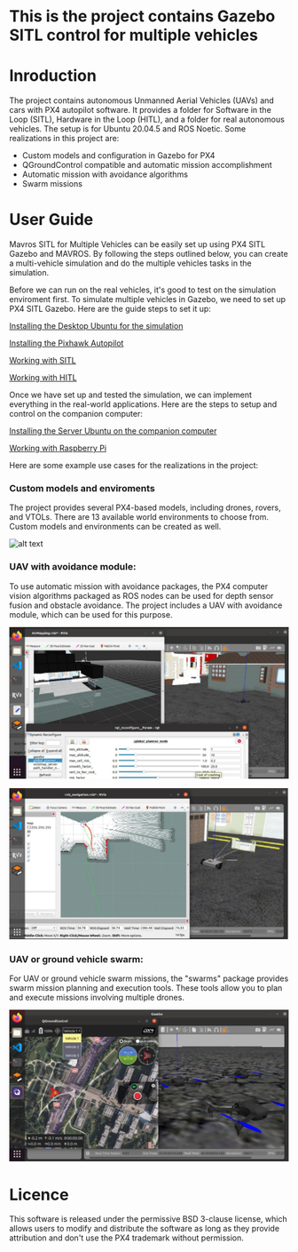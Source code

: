 # This is the project contains Gazebo SITL control for multiple vehicles

# Inroduction

The project contains autonomous Unmanned Aerial Vehicles (UAVs) and cars with PX4 autopilot software. It provides a folder for Software in the Loop (SITL), Hardware in the Loop (HITL), and a folder for real autonomous vehicles. The setup is for Ubuntu 20.04.5 and ROS Noetic. Some realizations in this project are:

- Custom models and configuration in Gazebo for PX4
- QGroundControl compatible and automatic mission accomplishment
- Automatic mission with avoidance algorithms
- Swarm missions

# User Guide

Mavros SITL for Multiple Vehicles can be easily set up using PX4 SITL Gazebo and MAVROS. By following the steps outlined below, you can create a multi-vehicle simulation and do the multiple vehicles tasks in the simulation.

Before we can run on the real vehicles, it's good to test on the simulation enviroment first. To simulate multiple vehicles in Gazebo, we need to set up PX4 SITL Gazebo. Here are the guide steps to set it up:

[Installing the Desktop Ubuntu for the simulation](docs/InstallDesktop.md)

[Installing the Pixhawk Autopilot](docs/InstallAutopilot.md)

[Working with SITL](docs/ManualSITL.md)

[Working with HITL](docs/ManualHITL.md)

Once we have set up and tested the simulation, we can implement everything in the real-world applications. Here are the steps to setup and control on the companion computer:

[Installing the Server Ubuntu on the companion computer](docs/InstallRPI.md)

[Working with Raspberry Pi](docs/ManualRPI.md)

Here are some example use cases for the realizations in the project:

### Custom models and enviroments
The project provides several PX4-based models, including drones, rovers, and VTOLs. There are 13 available world environments to choose from. Custom models and environments can be created as well.

![alt text](./docs/custon_env.jpg)

### UAV with avoidance module:
To use automatic mission with avoidance packages, the PX4 computer vision algorithms packaged as ROS nodes can be used for depth sensor fusion and obstacle avoidance. The project includes a UAV with avoidance module, which can be used for this purpose.

![alt text](./docs/uav.jpg)

![alt text](./docs/car.jpg)


### UAV or ground vehicle swarm:
For UAV or ground vehicle swarm missions, the "swarms" package provides swarm mission planning and execution tools. These tools allow you to plan and execute missions involving multiple drones.

![alt text](./docs/swarm.jpg)

# Licence

This software is released under the permissive BSD 3-clause license, which allows users to modify and distribute the software as long as they provide attribution and don't use the PX4 trademark without permission.

